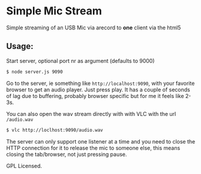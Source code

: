 Simple Mic Stream
=================

Simple streaming of an USB Mic via arecord to **one** client via the html5 <audio> tag.

Usage:
------
Start server, optional port nr as argument (defaults to 9000)
```bash
$ node server.js 9090
```

Go to the server, ie something like ```http://localhost:9090```, with your favorite browser to get 
an audio player. Just press play. It has a couple of seconds  of lag due to buffering, probably 
browser specific but for me it feels like 2-3s.

You can also open the wav stream directly with with VLC with the url ```/audio.wav```
```bash
$ vlc http://loclhost:9090/audio.wav
```

The server can only support one listener at a time and you need to close the HTTP connection for it to release the mic to someone else, this means
closing the tab/browser, not just pressing pause.

GPL Licensed.